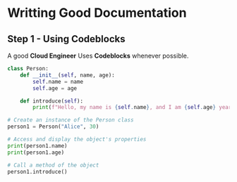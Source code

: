 # Writting Good Documentation

## Step 1 - Using Codeblocks

A good __Cloud Engineer__ Uses **Codeblocks** whenever possible.


```python
class Person:
    def __init__(self, name, age):
        self.name = name
        self.age = age

    def introduce(self):
        print(f"Hello, my name is {self.name}, and I am {self.age} years old.")

# Create an instance of the Person class
person1 = Person("Alice", 30)

# Access and display the object's properties
print(person1.name)
print(person1.age)

# Call a method of the object
person1.introduce()

```
